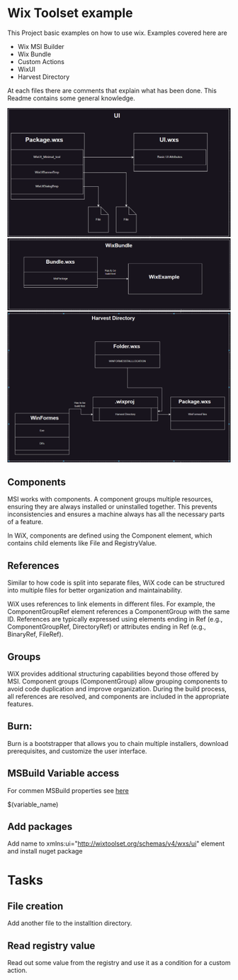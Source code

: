 # Wix Toolset example

This Project basic examples on how to use wix. Examples covered here are

- Wix MSI Builder
- Wix Bundle
- Custom Actions
- WixUI
- Harvest Directory

At each files there are comments that explain what has been done. This Readme contains some general knowledge.

![ui](Pictures/ui.png)
![ui](Pictures/bundle.png)
![ui](Pictures/harvest.png)

## Components

MSI works with components. A component groups multiple resources, ensuring they are always installed or uninstalled together.
This prevents inconsistencies and ensures a machine always has all the necessary parts of a feature.

In WiX, components are defined using the Component element, which contains child elements like File and RegistryValue.

## References

Similar to how code is split into separate files, WiX code can be structured into multiple files for better organization and maintainability.

WiX uses references to link elements in different files.
For example, the ComponentGroupRef element references a ComponentGroup with the same ID.
References are typically expressed using elements ending in Ref (e.g., ComponentGroupRef, DirectoryRef) or attributes ending in Ref (e.g., BinaryRef, FileRef).

## Groups

WiX provides additional structuring capabilities beyond those offered by MSI.
Component groups (ComponentGroup) allow grouping components to avoid code duplication and improve organization.
During the build process, all references are resolved, and components are included in the appropriate features.

## Burn:

Burn is a bootstrapper that allows you to chain multiple installers, download prerequisites, and customize the user interface.

## MSBuild Variable access

For commen MSBuild properties see [here](https://learn.microsoft.com/en-us/visualstudio/msbuild/common-msbuild-project-properties?view=vs-2022)

$(variable_name)

## Add packages

Add name to xmlns:ui="http://wixtoolset.org/schemas/v4/wxs/ui" element and install nuget package

# Tasks

## File creation

Add another file to the installtion directory.

## Read registry value

Read out some value from the registry and use it as a condition for a custom action.


